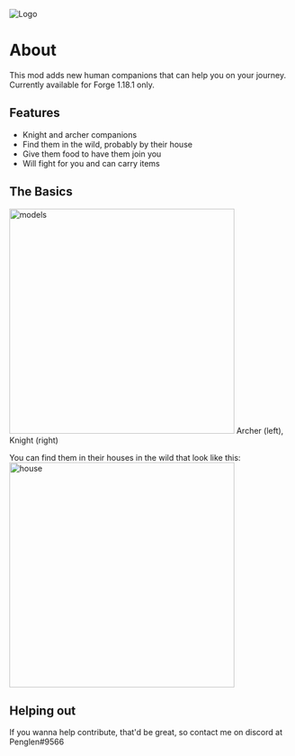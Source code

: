 ![Logo](https://github.com/justinwon777/Companions/blob/main/companions.png)
# About

This mod adds new human companions that can help you on your journey. Currently available for Forge 1.18.1 only.

## Features

- Knight and archer companions
- Find them in the wild, probably by their house
- Give them food to have them join you
- Will fight for you and can carry items

## The Basics

<img src="https://github.com/justinwon777/Companions/blob/main/models.png" alt="models" width="400">
Archer (left), Knight (right)

You can find them in their houses in the wild that look like this: <img src="https://github.com/justinwon777/Companions/blob/main/house.png" alt="house" width="400">


## Helping out

If you wanna help contribute, that'd be great, so contact me on discord at Penglen#9566